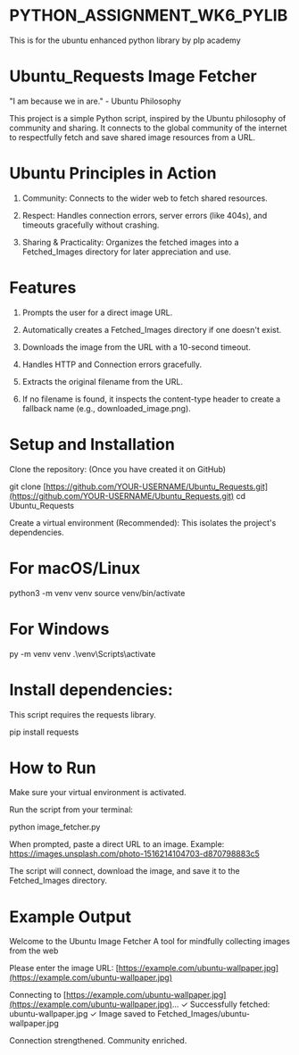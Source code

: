 # PYTHON_ASSIGNMENT_WK6_PYLIB
This is for the ubuntu enhanced python library by plp academy 

# Ubuntu_Requests Image Fetcher

"I am because we in are." - Ubuntu Philosophy

This project is a simple Python script, inspired by the Ubuntu philosophy of community and sharing. It connects to the global community of the internet to respectfully fetch and save shared image resources from a URL.


# Ubuntu Principles in Action

1. Community: Connects to the wider web to fetch shared resources.

2. Respect: Handles connection errors, server errors (like 404s), and timeouts gracefully without crashing.

3. Sharing & Practicality: Organizes the fetched images into a Fetched_Images directory for later appreciation and use.


# Features

1. Prompts the user for a direct image URL.

2. Automatically creates a Fetched_Images directory if one doesn't exist.

3. Downloads the image from the URL with a 10-second timeout.

4. Handles HTTP and Connection errors gracefully.

5. Extracts the original filename from the URL.

6. If no filename is found, it inspects the content-type header to create a fallback name (e.g., downloaded_image.png).


# Setup and Installation

Clone the repository:
(Once you have created it on GitHub)

git clone [https://github.com/YOUR-USERNAME/Ubuntu_Requests.git](https://github.com/YOUR-USERNAME/Ubuntu_Requests.git)
cd Ubuntu_Requests

Create a virtual environment (Recommended): This isolates the project's dependencies.

# For macOS/Linux
python3 -m venv venv
source venv/bin/activate

# For Windows
py -m venv venv
.\venv\Scripts\activate

# Install dependencies:
This script requires the requests library.

pip install requests


# How to Run

Make sure your virtual environment is activated.

Run the script from your terminal:

python image_fetcher.py

When prompted, paste a direct URL to an image.
Example: https://images.unsplash.com/photo-1516214104703-d870798883c5

The script will connect, download the image, and save it to the Fetched_Images directory.

# Example Output

Welcome to the Ubuntu Image Fetcher
A tool for mindfully collecting images from the web

Please enter the image URL: [https://example.com/ubuntu-wallpaper.jpg](https://example.com/ubuntu-wallpaper.jpg)

Connecting to [https://example.com/ubuntu-wallpaper.jpg](https://example.com/ubuntu-wallpaper.jpg)...
✓ Successfully fetched: ubuntu-wallpaper.jpg
✓ Image saved to Fetched_Images/ubuntu-wallpaper.jpg

Connection strengthened. Community enriched.
